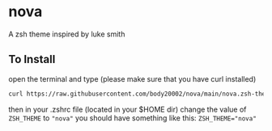 # nova
A zsh theme inspired by luke smith

## To Install
open the terminal and type (please make sure that you have curl installed)
```bash
curl https://raw.githubusercontent.com/body20002/nova/main/nova.zsh-theme > ${ZSH_CUSTOM:-~/.oh-my-zsh/custom}/themes/nova.zsh-theme
```
then in your .zshrc file (located in your $HOME dir)
change the value of `ZSH_THEME` to `"nova"`
you should have something like this: `ZSH_THEME="nova"`
